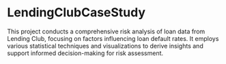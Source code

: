 # LendingClubCaseStudy
This project conducts a comprehensive risk analysis of loan data from Lending Club, focusing on factors influencing loan default rates. It employs various statistical techniques and visualizations to derive insights and support informed decision-making for risk assessment.
